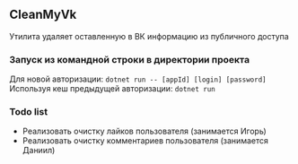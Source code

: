## CleanMyVk
Утилита удаляет оставленную в ВК информацию из публичного доступа
### Запуск из командной строки в директории проекта
Для новой авторизации:                `dotnet run -- [appId] [login] [password]`  
Используя кеш предыдущей авторизации: `dotnet run`
### Todo list
* Реализовать очистку лайков пользователя (занимается Игорь)
* Реализовать очистку комментариев пользователя (занимается Даниил)